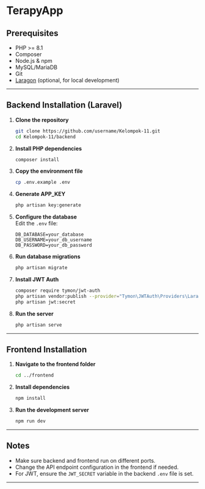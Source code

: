# TerapyApp

## Prerequisites

- PHP >= 8.1
- Composer
- Node.js & npm
- MySQL/MariaDB
- Git
- [Laragon](https://laragon.org/) (optional, for local development)

---

## Backend Installation (Laravel)

1. **Clone the repository**
   ```bash
   git clone https://github.com/username/Kelompok-11.git
   cd Kelompok-11/backend
   ```

2. **Install PHP dependencies**
   ```bash
   composer install
   ```

3. **Copy the environment file**
   ```bash
   cp .env.example .env
   ```

4. **Generate APP_KEY**
   ```bash
   php artisan key:generate
   ```

5. **Configure the database**  
   Edit the `.env` file:
   ```
   DB_DATABASE=your_database
   DB_USERNAME=your_db_username
   DB_PASSWORD=your_db_password
   ```

6. **Run database migrations**
   ```bash
   php artisan migrate
   ```

7. **Install JWT Auth**
   ```bash
   composer require tymon/jwt-auth
   php artisan vendor:publish --provider="Tymon\JWTAuth\Providers\LaravelServiceProvider"
   php artisan jwt:secret
   ```

8. **Run the server**
   ```bash
   php artisan serve
   ```

---

## Frontend Installation

1. **Navigate to the frontend folder**
   ```bash
   cd ../frontend
   ```

2. **Install dependencies**
   ```bash
   npm install
   ```

3. **Run the development server**
   ```bash
   npm run dev
   ```

---

## Notes

- Make sure backend and frontend run on different ports.
- Change the API endpoint configuration in the frontend if needed.
- For JWT, ensure the `JWT_SECRET` variable in the backend `.env` file is set.

---